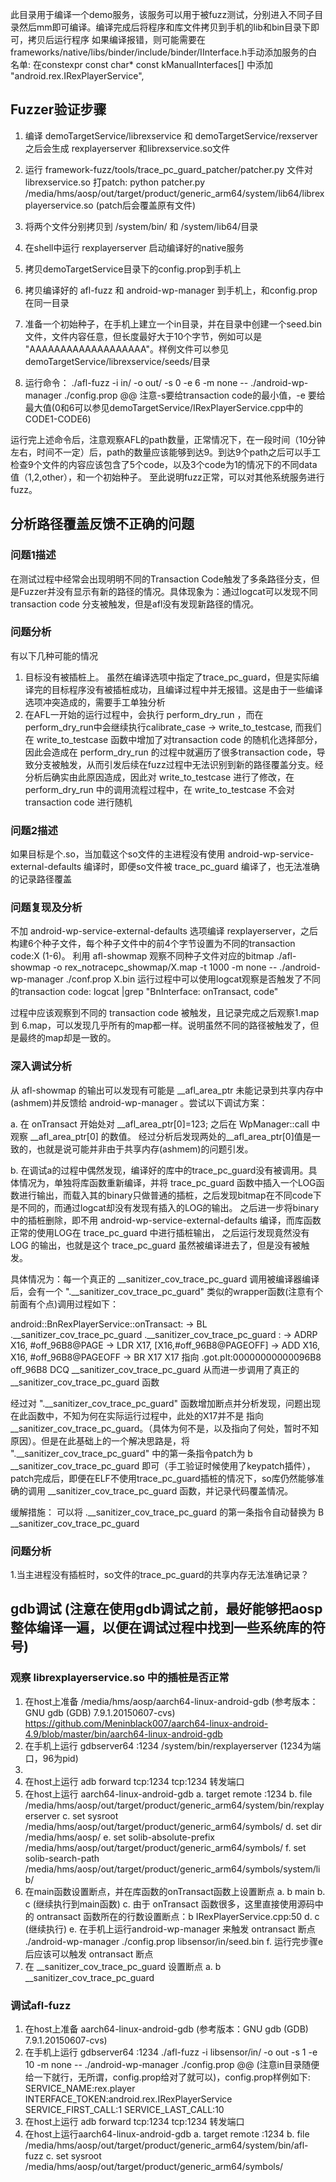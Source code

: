 此目录用于编译一个demo服务，该服务可以用于被fuzz测试，分别进入不同子目录然后mm即可编译。编译完成后将程序和库文件拷贝到手机的lib和bin目录下即可，拷贝后运行程序
如果编译报错，则可能需要在frameworks/native/libs/binder/include/binder/IInterface.h手动添加服务的白名单:
在constexpr const char* const kManualInterfaces[] 中添加 "android.rex.IRexPlayerService",


## Fuzzer验证步骤

1. 编译 demoTargetService/librexservice 和 demoTargetService/rexserver之后会生成 rexplayerserver 和librexservice.so文件

2. 运行 framework-fuzz/tools/trace_pc_guard_patcher/patcher.py 文件对 librexservice.so 打patch: python patcher.py /media/hms/aosp/out/target/product/generic_arm64/system/lib64/librexplayerservice.so (patch后会覆盖原有文件)

3. 将两个文件分别拷贝到 /system/bin/ 和 /system/lib64/目录

4. 在shell中运行 rexplayerserver 启动编译好的native服务

5. 拷贝demoTargetService目录下的config.prop到手机上

6. 拷贝编译好的 afl-fuzz 和 android-wp-manager 到手机上，和config.prop在同一目录

7. 准备一个初始种子，在手机上建立一个in目录，并在目录中创建一个seed.bin文件，文件内容任意，但长度最好大于10个字节，例如可以是 "AAAAAAAAAAAAAAAAAAA"。样例文件可以参见demoTargetService/librexservice/seeds/目录

8. 运行命令： ./afl-fuzz -i in/ -o out/ -s 0 -e 6  -m none -- ./android-wp-manager ./config.prop @@ 
   注意-s要给transaction code的最小值，-e 要给最大值(0和6可以参见demoTargetService/IRexPlayerService.cpp中的CODE1-CODE6)

运行完上述命令后，注意观察AFL的path数量，正常情况下，在一段时间（10分钟左右，时间不一定）后，path的数量应该能够到达9。到达9个path之后可以手工检查9个文件的内容应该包含了5个code，以及3个code为1的情况下的不同data值（1,2,other），和一个初始种子。
至此说明fuzz正常，可以对其他系统服务进行fuzz。


## 分析路径覆盖反馈不正确的问题
### 问题1描述
在测试过程中经常会出现明明不同的Transaction Code触发了多条路径分支，但是Fuzzer并没有显示有新的路径的情况。具体现象为：通过logcat可以发现不同transaction code 分支被触发，但是afl没有发现新路径的情况。

### 问题分析
有以下几种可能的情况
1. 目标没有被插桩上。 虽然在编译选项中指定了trace_pc_guard，但是实际编译完的目标程序没有被插桩成功，且编译过程中并无报错。这是由于一些编译选项冲突造成的，需要手工单独分析
2. 在AFL一开始的运行过程中，会执行 perform_dry_run ，而在perform_dry_run中会继续执行calibrate_case -> write_to_testcase, 而我们在 write_to_testcase 函数中增加了对transaction code 的随机化选择部分，因此会造成在 perform_dry_run 的过程中就遍历了很多transaction code，导致分支被触发，从而引发后续在fuzz过程中无法识别到新的路径覆盖分支。经分析后确实由此原因造成，因此对 write_to_testcase 进行了修改，在 perform_dry_run 中的调用流程过程中，在 write_to_testcase 不会对 transaction code 进行随机

### 问题2描述
如果目标是个.so，当加载这个so文件的主进程没有使用 android-wp-service-external-defaults 编译时，即便so文件被 trace_pc_guard 编译了，也无法准确的记录路径覆盖

### 问题复现及分析
不加 android-wp-service-external-defaults 选项编译 rexplayerserver，之后构建6个种子文件，每个种子文件中的前4个字节设置为不同的transaction code:X (1-6)。
利用 afl-showmap 观察不同种子文件对应的bitmap
./afl-showmap -o rex_notracepc_showmap/X.map -t 1000 -m none -- ./android-wp-manager ./conf.prop X.bin
运行过程中可以使用logcat观察是否触发了不同的transaction code: logcat |grep "BnInterface: onTransact, code"

过程中应该观察到不同的 transaction code 被触发，且记录完成之后观察1.map 到 6.map，可以发现几乎所有的map都一样。说明虽然不同的路径被触发了，但是最终的map却是一致的。

### 深入调试分析
从 afl-showmap 的输出可以发现有可能是 __afl_area_ptr 未能记录到共享内存中(ashmem)并反馈给 android-wp-manager 。尝试以下调试方案：

a. 在 onTransact 开始处对 __afl_area_ptr[0]=123; 之后在 WpManager::call 中观察 __afl_area_ptr[0] 的数值。
经过分析后发现两处的__afl_area_ptr[0]值是一致的，也就是说可能并非由于共享内存(ashmem)的问题引发。

b. 在调试a的过程中偶然发现，编译好的库中的trace_pc_guard没有被调用。具体情况为，单独将库函数重新编译，并将 trace_pc_guard 函数中插入一个LOG函数进行输出，而载入其的binary只做普通的插桩，之后发现bitmap在不同code下是不同的，而通过logcat却没有发现有插入的LOG的输出。
之后进一步将binary中的插桩删除，即不用 android-wp-service-external-defaults 编译，而库函数正常的使用LOG在 trace_pc_guard 中进行插桩输出， 之后运行发现竟然没有 LOG 的输出，也就是这个 trace_pc_guard 虽然被编译进去了，但是没有被触发。

具体情况为：每一个真正的 __sanitizer_cov_trace_pc_guard 调用被编译器编译后，会有一个 ".__sanitizer_cov_trace_pc_guard" 类似的wrapper函数(注意有个前面有个点)调用过程如下：

android::BnRexPlayerService::onTransact:
   -> BL              .__sanitizer_cov_trace_pc_guard
   .__sanitizer_cov_trace_pc_guard :
      -> ADRP            X16, #off_96B8@PAGE
      -> LDR             X17, [X16,#off_96B8@PAGEOFF]
      -> ADD             X16, X16, #off_96B8@PAGEOFF
      -> BR              X17
   X17 指向 .got.plt:00000000000096B8 off_96B8        DCQ __sanitizer_cov_trace_pc_guard
   从而进一步调用了真正的 __sanitizer_cov_trace_pc_guard 函数

经过对 ".__sanitizer_cov_trace_pc_guard" 函数增加断点并分析发现，问题出现在此函数中，不知为何在实际运行过程中，此处的X17并不是 指向 __sanitizer_cov_trace_pc_guard。（具体为何不是，以及指向了何处，暂时不知原因）。但是在此基础上的一个解决思路是，将 ".__sanitizer_cov_trace_pc_guard" 中的第一条指令patch为 b __sanitizer_cov_trace_pc_guard 即可（手工验证时候使用了keypatch插件），patch完成后，即便在ELF不使用trace_pc_guard插桩的情况下，so库仍然能够准确的调用 __sanitizer_cov_trace_pc_guard 函数，并记录代码覆盖情况。

缓解措施：
 可以将 .__sanitizer_cov_trace_pc_guard 的第一条指令自动替换为 B __sanitizer_cov_trace_pc_guard



### 问题分析
1.当主进程没有插桩时，so文件的trace_pc_guard的共享内存无法准确记录？


## gdb调试 (注意在使用gdb调试之前，最好能够把aosp整体编译一遍，以便在调试过程中找到一些系统库的符号)

### 观察 librexplayerservice.so 中的插桩是否正常

1. 在host上准备 /media/hms/aosp/aarch64-linux-android-gdb (参考版本：GNU gdb (GDB) 7.9.1.20150607-cvs) https://github.com/Meninblack007/aarch64-linux-android-4.9/blob/master/bin/aarch64-linux-android-gdb
2. 在手机上运行 gdbserver64 :1234 /system/bin/rexplayerserver (1234为端口，96为pid)
3. 
4. 在host上运行 adb forward tcp:1234 tcp:1234 转发端口
5. 在host上运行 aarch64-linux-android-gdb
   a. target remote :1234
   b. file /media/hms/aosp/out/target/product/generic_arm64/system/bin/rexplayerserver
   c. set sysroot /media/hms/aosp/out/target/product/generic_arm64/symbols/
   d. set dir /media/hms/aosp/
   e. set solib-absolute-prefix /media/hms/aosp/out/target/product/generic_arm64/symbols/
   f. set solib-search-path /media/hms/aosp/out/target/product/generic_arm64/symbols/system/lib/
6. 在main函数设置断点，并在库函数的onTransact函数上设置断点
   a. b main
   b. c (继续执行到main函数)
   c. 由于 onTransact 函数很多，这里直接使用源码中的 ontransact 函数所在的行数设置断点：b IRexPlayerService.cpp:50
   d. c (继续执行)
   e. 在手机上运行android-wp-manager 来触发 ontransact 断点 ./android-wp-manager ./config.prop libsensor/in/seed.bin
   f. 运行完步骤e后应该可以触发 ontransact 断点
7. 在 __sanitizer_cov_trace_pc_guard 设置断点
   a. b __sanitizer_cov_trace_pc_guard





### 调试afl-fuzz
1. 在host上准备 aarch64-linux-android-gdb (参考版本：GNU gdb (GDB) 7.9.1.20150607-cvs)
2. 在手机上运行 gdbserver64 :1234 ./afl-fuzz -i libsensor/in/ -o out -s 1 -e 10 -m none -- ./android-wp-manager ./config.prop @@
(注意in目录随便给一下就行，无所谓，config.prop给对了就可以)，config.prop样例如下:
   SERVICE_NAME:rex.player
   INTERFACE_TOKEN:android.rex.IRexPlayerService
   SERVICE_FIRST_CALL:1
   SERVICE_LAST_CALL:10
3. 在host上运行 adb forward tcp:1234 tcp:1234 转发端口
4. 在host上运行aarch64-linux-android-gdb
   a. target remote :1234
   b. file /media/hms/aosp/out/target/product/generic_arm64/system/bin/afl-fuzz
   c. set sysroot /media/hms/aosp/out/target/product/generic_arm64/symbols/